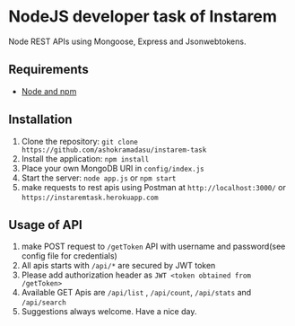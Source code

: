 # NodeJS developer task of Instarem

Node REST APIs using Mongoose, Express and Jsonwebtokens.

## Requirements

- [Node and npm](http://nodejs.org)

## Installation

1. Clone the repository: `git clone https://github.com/ashokramadasu/instarem-task`
2. Install the application: `npm install`
3. Place your own MongoDB URI in `config/index.js`
4. Start the server: `node app.js` or `npm start`
5. make requests to rest apis using Postman at `http://localhost:3000/` or `https://instaremtask.herokuapp.com`

## Usage of API

1. make POST request to `/getToken` API with username and password(see config file for credentials)
2. All apis starts with `/api/*` are secured by JWT token
3. Please add authorization header as `JWT <token obtained from /getToken>`
4. Available GET Apis are `/api/list` , `/api/count`, `/api/stats` and `/api/search`
5. Suggestions always welcome. Have a nice day.

